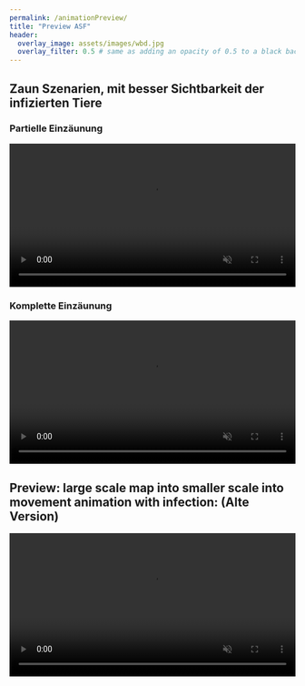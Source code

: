 ```yaml
---
permalink: /animationPreview/
title: "Preview ASF"
header:
  overlay_image: assets/images/wbd.jpg
  overlay_filter: 0.5 # same as adding an opacity of 0.5 to a black background
---
```



## Zaun Szenarien, mit besser Sichtbarkeit der infizierten Tiere

### Partielle Einzäunung 

<video autoplay loop muted playsinline width="100%">
  <source src="/assets/videos/infectionProcedure_partialFence.mp4" type="video/mp4">
  Your browser does not support the video tag.
</video>


### Komplette Einzäunung 

<video autoplay loop muted playsinline width="100%">
  <source src="/assets/videos/infectionProcedure_fullFence.mp4" type="video/mp4">
  Your browser does not support the video tag.
</video>



## Preview: large scale map into smaller scale into movement animation with infection: (Alte Version)


<video autoplay loop muted playsinline width="100%">
  <source src="/assets/videos/movementPreview.mp4" type="video/mp4">
  Your browser does not support the video tag.
</video>

